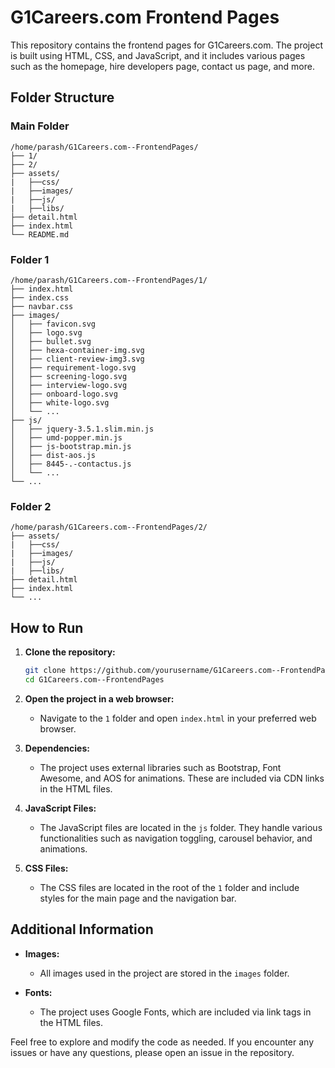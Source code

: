 # G1Careers.com Frontend Pages

This repository contains the frontend pages for G1Careers.com. The project is built using HTML, CSS, and JavaScript, and it includes various pages such as the homepage, hire developers page, contact us page, and more.

## Folder Structure

### Main Folder

```
/home/parash/G1Careers.com--FrontendPages/
├── 1/
├── 2/
├── assets/
|   ├──css/
|   ├──images/
|   ├──js/
|   ├──libs/  
├── detail.html
├── index.html
└── README.md
```

### Folder 1

```
/home/parash/G1Careers.com--FrontendPages/1/
├── index.html
├── index.css
├── navbar.css
├── images/
│   ├── favicon.svg
│   ├── logo.svg
│   ├── bullet.svg
│   ├── hexa-container-img.svg
│   ├── client-review-img3.svg
│   ├── requirement-logo.svg
│   ├── screening-logo.svg
│   ├── interview-logo.svg
│   ├── onboard-logo.svg
│   ├── white-logo.svg
│   └── ...
├── js/
│   ├── jquery-3.5.1.slim.min.js
│   ├── umd-popper.min.js
│   ├── js-bootstrap.min.js
│   ├── dist-aos.js
│   ├── 8445-.-contactus.js
│   └── ...
└── ...
```

### Folder 2

```
/home/parash/G1Careers.com--FrontendPages/2/
├── assets/
|   ├──css/
|   ├──images/
|   ├──js/
|   ├──libs/   
├── detail.html
├── index.html
└── ...
```

## How to Run

1. **Clone the repository:**
    ```sh
    git clone https://github.com/yourusername/G1Careers.com--FrontendPages.git
    cd G1Careers.com--FrontendPages
    ```

2. **Open the project in a web browser:**
    - Navigate to the `1` folder and open `index.html` in your preferred web browser.

3. **Dependencies:**
    - The project uses external libraries such as Bootstrap, Font Awesome, and AOS for animations. These are included via CDN links in the HTML files.

4. **JavaScript Files:**
    - The JavaScript files are located in the `js` folder. They handle various functionalities such as navigation toggling, carousel behavior, and animations.

5. **CSS Files:**
    - The CSS files are located in the root of the `1` folder and include styles for the main page and the navigation bar.

## Additional Information

- **Images:**
    - All images used in the project are stored in the `images` folder.

- **Fonts:**
    - The project uses Google Fonts, which are included via link tags in the HTML files.

Feel free to explore and modify the code as needed. If you encounter any issues or have any questions, please open an issue in the repository.
